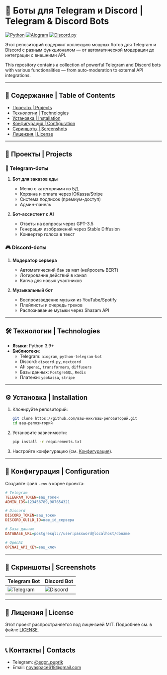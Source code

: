 # 🤖 Боты для Telegram и Discord | Telegram & Discord Bots

[![Python](https://img.shields.io/badge/Python-3.9+-blue.svg)](https://www.python.org/downloads/)
[![Aiogram](https://img.shields.io/badge/Aiogram-2.x-green.svg)](https://docs.aiogram.dev/)
[![Discord.py](https://img.shields.io/badge/Discord.py-2.0-purple.svg)](https://discordpy.readthedocs.io/)

Этот репозиторий содержит коллекцию мощных ботов для Telegram и Discord с разным функционалом — от автоматической модерации до интеграции с внешними API.

This repository contains a collection of powerful Telegram and Discord bots with various functionalities — from auto-moderation to external API integrations.

---

## 📂 Содержание | Table of Contents
- [Проекты | Projects](#-проекты--projects)
- [Технологии | Technologies](#-технологии--technologies)
- [Установка | Installation](#-установка--installation)
- [Конфигурация | Configuration](#-конфигурация--configuration)
- [Скриншоты | Screenshots](#-скриншоты--screenshots)
- [Лицензия | License](#-лицензия--license)

---

## 🚀 Проекты | Projects

### 🤖 Telegram-боты
1. **Бот для заказов еды**  
   - Меню с категориями из БД  
   - Корзина и оплата через ЮKassa/Stripe  
   - Система подписок (премиум-доступ)  
   - Админ-панель  

2. **Бот-ассистент с AI**  
   - Ответы на вопросы через GPT-3.5  
   - Генерация изображений через Stable Diffusion  
   - Конвертер голоса в текст  

### 🎮 Discord-боты
1. **Модератор сервера**  
   - Автоматический бан за мат (нейросеть BERT)  
   - Логирование действий в канал  
   - Капча для новых участников  

2. **Музыкальный бот**  
   - Воспроизведение музыки из YouTube/Spotify  
   - Плейлисты и очередь треков  
   - Распознавание музыки через Shazam API  

---

## 🛠 Технологии | Technologies
- **Языки**: Python 3.9+  
- **Библиотеки**:  
  - Telegram: `aiogram`, `python-telegram-bot`  
  - Discord: `discord.py`, `nextcord`  
  - AI: `openai`, `transformers`, `diffusers`  
  - Базы данных: `PostgreSQL`, `Redis`  
  - Платежи: `yookassa`, `stripe`  

---

## ⚙️ Установка | Installation
1. Клонируйте репозиторий:
   ```bash
   git clone https://github.com/ваш-ник/ваш-репозиторий.git
   cd ваш-репозиторий
   ```

2. Установите зависимости:
   ```bash
   pip install -r requirements.txt
   ```

3. Настройте конфигурацию (см. [Конфигурация](#-конфигурация--configuration)).

---

## 🔧 Конфигурация | Configuration
Создайте файл `.env` в корне проекта:
```ini
# Telegram
TELEGRAM_TOKEN=ваш_токен
ADMIN_IDS=123456789,987654321

# Discord
DISCORD_TOKEN=ваш_токен
DISCORD_GUILD_ID=ваш_id_сервера

# База данных
DATABASE_URL=postgresql://user:password@localhost/dbname

# OpenAI
OPENAI_API_KEY=ваш_ключ
```

---

## 📸 Скриншоты | Screenshots
| Telegram Bot | Discord Bot |
|--------------|-------------|
| ![Telegram](https://via.placeholder.com/300) | ![Discord](https://via.placeholder.com/300) |

---

## 📜 Лицензия | License
Этот проект распространяется под лицензией MIT. Подробнее см. в файле [LICENSE](LICENSE).

---

## 📞 Контакты | Contacts
- Telegram: [@egor_puprik](https://t.me/ваш_ник)  
- Email: novaspace618@gmail.com  
